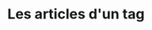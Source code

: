 ---
layout: tag
title: Les articles d'un tag
permalink: /tags/:title/
paginate: true
paginate_path: "/:num/"
---